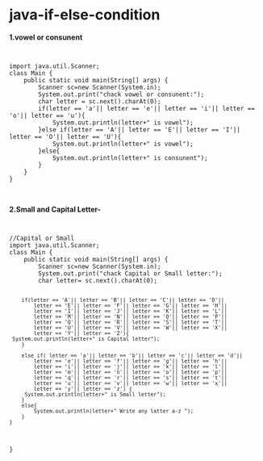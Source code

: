 # java-if-else-condition


**1.vowel or consunent**



<div style="overflow-x:auto;">
<pre>
<code>
import java.util.Scanner;
class Main {
    public static void main(String[] args) {
        Scanner sc=new Scanner(System.in);
        System.out.print("chack vowel or consunent:");
        char letter = sc.next().charAt(0);
        if(letter == 'a'|| letter == 'e'|| letter == 'i'|| letter == 'o'|| letter == 'u'){
            System.out.println(letter+" is vowel");
        }else if(letter == 'A'|| letter == 'E'|| letter == 'I'|| letter == 'O'|| letter == 'U'){
            System.out.println(letter+" is vowel");
        }else{
            System.out.println(letter+" is consunent");
        }
    }
}
</code>
</pre>
</div>

**2.Small and Capital Letter-**
<div style="overflow-x:auto;">
<pre>
<code>
//Capital or Small
import java.util.Scanner;
class Main {
    public static void main(String[] args) {
        Scanner sc=new Scanner(System.in);
        System.out.print("chack Capital or Small letter:");
        char letter= sc.next().charAt(0);

       
        
        if(letter == 'A'|| letter == 'B'|| letter == 'C'|| letter == 'D'||
            letter == 'E'|| letter == 'F'|| letter == 'G'|| letter == 'H'||
            letter == 'I'|| letter == 'J'|| letter == 'K'|| letter == 'L'||
            letter == 'M'|| letter == 'N'|| letter == 'O'|| letter == 'P'||
            letter == 'Q'|| letter == 'R'|| letter == 'S'|| letter == 'T'||
            letter == 'U'|| letter == 'V'|| letter == 'W'|| letter == 'X'||
            letter == 'Y'|| letter == 'Z'){
     System.out.println(letter+" is Capital letter");
        }
        
        else if( letter == 'a'|| letter == 'b'|| letter == 'c'|| letter == 'd'||
            letter == 'e'|| letter == 'f'|| letter == 'g'|| letter == 'h'||
            letter == 'i'|| letter == 'j'|| letter == 'k'|| letter == 'l'||
            letter == 'm'|| letter == 'n'|| letter == 'o'|| letter == 'p'||
            letter == 'q'|| letter == 'r'|| letter == 's'|| letter == 't'||
            letter == 'u'|| letter == 'v'|| letter == 'w'|| letter == 'x'||
            letter == 'y'|| letter == 'z') {
         System.out.println(letter+" is Small letter");
        }
        else{
            System.out.println(letter+" Write any latter a-z ");
        }
    }
}
</code>
</pre>
</div>










